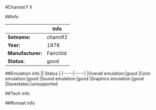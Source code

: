 #Channel F II

##Info

||Info|
|-----|-----|
|**Setname:**|channlf2
|**Year:**|1978
|**Manufacturer:**|Fairchild
|**Status:**|good

##Emulation info
|| Status |
|-----|-----|
|Overall emulation:|good
|Color emulation:|good
|Sound emulation:|good
|Graphics emulation:|good
|Savestates:|unsupported

##Tech info

##Romset info

<!--- START OF EDITED COMMENT DO NOT TOUCH TEXT ABOVE-->
